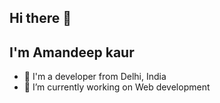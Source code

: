 ## Hi there 👋
## I'm Amandeep kaur
- 📍 I'm a developer from Delhi, India
-  🔭 I’m currently working on Web development

<!--
**AmandeepKaur-ADK/AmandeepKaur-ADK** is a ✨ _special_ ✨ repository because its `README.md` (this file) appears on your GitHub profile.

Here are some ideas to get you started:


- 🌱 I’m currently learning ...
- 👯 I’m looking to collaborate on ...
- 🤔 I’m looking for help with ...
- 💬 Ask me about ...
- 📫 How to reach me: ...
- 😄 Pronouns: ...
- ⚡ Fun fact: ...
-->
